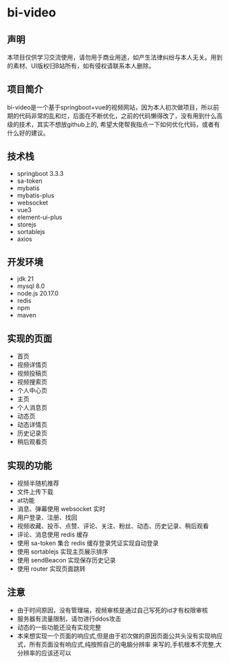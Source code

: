 bi-video
===

## 声明
本项目仅供学习交流使用，请勿用于商业用途，如产生法律纠纷与本人无关。用到的素材、UI版权归B站所有，如有侵权请联系本人删除。

## 项目简介
bi-video是一个基于springboot+vue的视频网站，因为本人初次做项目，所以前期的代码非常的乱和烂，后面在不断优化，之前的代码懒得改了，没有用到什么高级的技术，其实不想放github上的, 希望大佬帮我指点一下如何优化代码，或者有什么好的建议。

## 技术栈
- springboot 3.3.3
- sa-token
- mybatis
- mybatis-plus
- websocket
- vue3
- element-ui-plus
- storejs
- sortablejs
- axios

## 开发环境
- jdk 21
- mysql 8.0
- node.js 20.17.0
- redis
- npm
- maven

## 实现的页面
- 首页
- 视频详情页
- 视频投稿页
- 视频搜索页
- 个人中心页
- 主页
- 个人消息页
- 动态页
- 动态详情页
- 历史记录页
- 稍后观看页

## 实现的功能
- 视频半随机推荐
- 文件上传下载
- at功能
- 消息、弹幕使用 websocket 实时
- 用户登录、注册、找回
- 视频收藏、投币、点赞、评论、关注、粉丝、动态、历史记录、稍后观看
- 评论、消息使用 redis 缓存
- 使用 sa-token 集合 redis 缓存登录凭证实现自动登录
- 使用 sortablejs 实现主页展示排序
- 使用 sendBeacon 实现保存历史记录
- 使用 router 实现页面跳转

## 注意
- 由于时间原因，没有管理端，视频审核是通过自己写死的id才有权限审核
- 服务器有流量限制，请勿进行ddos攻击
- 动态的一些功能还没有实现完整
- 本来想实现一个页面的响应式,但是由于初次做的原因页面公共头没有实现响应式，所有页面没有响应式,纯按照自己的电脑分辨率
  来写的,手机根本不完整,大分辨率的应该还可以



